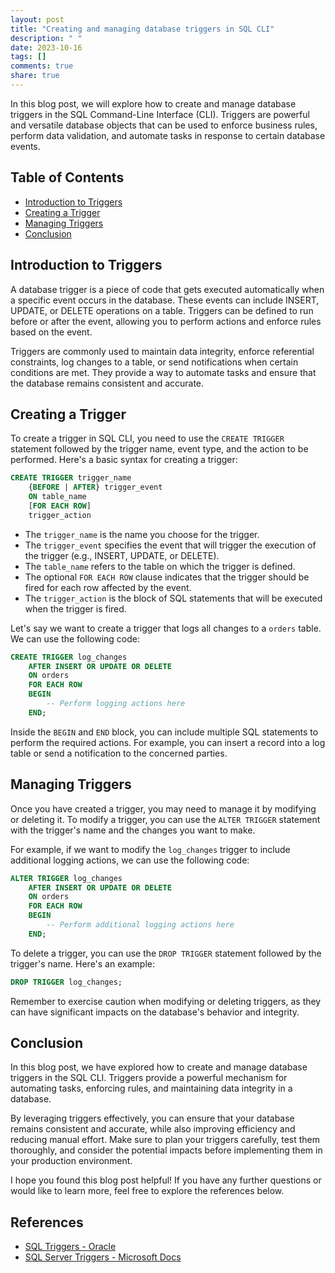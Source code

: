 ```yaml
---
layout: post
title: "Creating and managing database triggers in SQL CLI"
description: " "
date: 2023-10-16
tags: []
comments: true
share: true
---
```


In this blog post, we will explore how to create and manage database triggers in the SQL Command-Line Interface (CLI). Triggers are powerful and versatile database objects that can be used to enforce business rules, perform data validation, and automate tasks in response to certain database events.

## Table of Contents
- [Introduction to Triggers](#introduction-to-triggers)
- [Creating a Trigger](#creating-a-trigger)
- [Managing Triggers](#managing-triggers)
- [Conclusion](#conclusion)

## Introduction to Triggers

A database trigger is a piece of code that gets executed automatically when a specific event occurs in the database. These events can include INSERT, UPDATE, or DELETE operations on a table. Triggers can be defined to run before or after the event, allowing you to perform actions and enforce rules based on the event.

Triggers are commonly used to maintain data integrity, enforce referential constraints, log changes to a table, or send notifications when certain conditions are met. They provide a way to automate tasks and ensure that the database remains consistent and accurate.

## Creating a Trigger

To create a trigger in SQL CLI, you need to use the `CREATE TRIGGER` statement followed by the trigger name, event type, and the action to be performed. Here's a basic syntax for creating a trigger:

```sql
CREATE TRIGGER trigger_name
    {BEFORE | AFTER} trigger_event
    ON table_name
    [FOR EACH ROW]
    trigger_action
```

- The `trigger_name` is the name you choose for the trigger.
- The `trigger_event` specifies the event that will trigger the execution of the trigger (e.g., INSERT, UPDATE, or DELETE).
- The `table_name` refers to the table on which the trigger is defined.
- The optional `FOR EACH ROW` clause indicates that the trigger should be fired for each row affected by the event.
- The `trigger_action` is the block of SQL statements that will be executed when the trigger is fired.

Let's say we want to create a trigger that logs all changes to a `orders` table. We can use the following code:

```sql
CREATE TRIGGER log_changes
    AFTER INSERT OR UPDATE OR DELETE
    ON orders
    FOR EACH ROW
    BEGIN
        -- Perform logging actions here
    END;
```

Inside the `BEGIN` and `END` block, you can include multiple SQL statements to perform the required actions. For example, you can insert a record into a log table or send a notification to the concerned parties.

## Managing Triggers

Once you have created a trigger, you may need to manage it by modifying or deleting it. To modify a trigger, you can use the `ALTER TRIGGER` statement with the trigger's name and the changes you want to make.

For example, if we want to modify the `log_changes` trigger to include additional logging actions, we can use the following code:

```sql
ALTER TRIGGER log_changes
    AFTER INSERT OR UPDATE OR DELETE
    ON orders
    FOR EACH ROW
    BEGIN
        -- Perform additional logging actions here
    END;
```

To delete a trigger, you can use the `DROP TRIGGER` statement followed by the trigger's name. Here's an example:

```sql
DROP TRIGGER log_changes;
```

Remember to exercise caution when modifying or deleting triggers, as they can have significant impacts on the database's behavior and integrity.

## Conclusion

In this blog post, we have explored how to create and manage database triggers in the SQL CLI. Triggers provide a powerful mechanism for automating tasks, enforcing rules, and maintaining data integrity in a database.

By leveraging triggers effectively, you can ensure that your database remains consistent and accurate, while also improving efficiency and reducing manual effort. Make sure to plan your triggers carefully, test them thoroughly, and consider the potential impacts before implementing them in your production environment.

I hope you found this blog post helpful! If you have any further questions or would like to learn more, feel free to explore the references below.

## References
- [SQL Triggers - Oracle](https://docs.oracle.com/cd/B28359_01/appdev.111/b28370/triggers.htm)
- [SQL Server Triggers - Microsoft Docs](https://docs.microsoft.com/en-us/sql/relational-databases/triggers/triggers?view=sql-server-ver15)